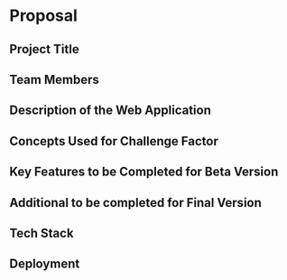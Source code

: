 # Proposal 

## Project Title


## Team Members


## Description of the Web Application

## Concepts Used for Challenge Factor

## Key Features to be Completed for Beta Version

## Additional to be completed for Final Version

## Tech Stack

## Deployment